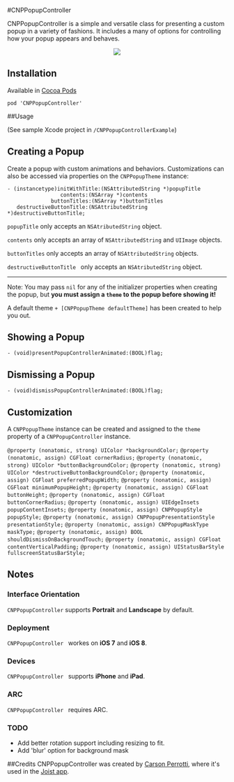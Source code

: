 #CNPPopupController

CNPPopupController is a simple and versatile class for presenting a custom popup in a variety of fashions. It includes a many of options for controlling how your popup appears and behaves.

<p align="center"><img src="https://raw.githubusercontent.com/carsonperrotti/CNPPopupController/master/CNPPopupControllerExample/CNPPopupController.gif"/></p>

## Installation

Available in [Cocoa Pods](http://cocoapods.org/?q=CNPPopupController)

`pod 'CNPPopupController'`


##Usage

(See sample Xcode project in `/CNPPopupControllerExample`)

## Creating a Popup

Create a popup with custom animations and behaviors. Customizations can also be accessed via properties on the `CNPPopupTheme` instance:

	- (instancetype)initWithTitle:(NSAttributedString *)popupTitle
                     contents:(NSArray *)contents
                  buttonTitles:(NSArray *)buttonTitles
       destructiveButtonTitle:(NSAttributedString *)destructiveButtonTitle;

`popupTitle` only accepts an `NSAtributedString` object.

`contents` only accepts an array of `NSAttributedString` and `UIImage` objects.

`buttonTitles` only accepts an array of `NSAttributedString` objects.

`destructiveButtonTitle ` only accepts an `NSAtributedString` object.

---

Note: You may pass `nil` for any of the initializer properties when creating the popup, but **you must assign a `theme` to the popup before showing it!**

A default theme `+ [CNPPopupTheme defaultTheme]` has been created to help you out.
					
## Showing a Popup

`- (void)presentPopupControllerAnimated:(BOOL)flag;`

## Dismissing a Popup

`- (void)dismissPopupControllerAnimated:(BOOL)flag;`

## Customization

A `CNPPopupTheme` instance can be created and assigned to the `theme` property of a `CNPPopupController` instance. 

`@property (nonatomic, strong) UIColor *backgroundColor;`
`@property (nonatomic, assign) CGFloat cornerRadius;`
`@property (nonatomic, strong) UIColor *buttonBackgroundColor;`
`@property (nonatomic, strong) UIColor *destructiveButtonBackgroundColor;`
`@property (nonatomic, assign) CGFloat preferredPopupWidth;`
`@property (nonatomic, assign) CGFloat minimumPopupHeight;`
`@property (nonatomic, assign) CGFloat buttonHeight;`
`@property (nonatomic, assign) CGFloat buttonCornerRadius;`
`@property (nonatomic, assign) UIEdgeInsets popupContentInsets;`
`@property (nonatomic, assign) CNPPopupStyle popupStyle;`
`@property (nonatomic, assign) CNPPopupPresentationStyle presentationStyle;`
`@property (nonatomic, assign) CNPPopupMaskType maskType;`
`@property (nonatomic, assign) BOOL shouldDismissOnBackgroundTouch;`
`@property (nonatomic, assign) CGFloat contentVerticalPadding;`
`@property (nonatomic, assign) UIStatusBarStyle fullscreenStatusBarStyle;`

## Notes

### Interface Orientation
`CNPPopupController` supports **Portrait** and **Landscape** by default.

### Deployment
`CNPPopupController ` workes on **iOS 7** and **iOS 8**.

### Devices
`CNPPopupController ` supports **iPhone** and **iPad**.

### ARC
`CNPPopupController ` requires ARC.

### TODO
- Add better rotation support including resizing to fit.
- Add 'blur' option for background mask

##Credits
CNPPopupController was created by [Carson Perrotti](http://carsonperrotti.com), where it's used in the [Joist app](http://joistapp.com).
